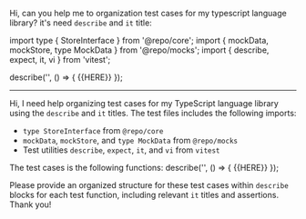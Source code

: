 Hi, can you help me to organization test cases for my typescript language library? it's need `describe` and `it` title:

import type { StoreInterface } from '@repo/core';
import { mockData, mockStore, type MockData } from '@repo/mocks';
import { describe, expect, it, vi } from 'vitest';

describe('', () => {
{{HERE}}
});

---

Hi, I need help organizing test cases for my TypeScript language library using the `describe` and `it` titles. The test files includes the following imports:

-   `type StoreInterface` from `@repo/core`
-   `mockData`, `mockStore`, and `type MockData` from `@repo/mocks`
-   Test utilities `describe`, `expect`, `it`, and `vi` from `vitest`

The test cases is the following functions:
describe('', () => {
{{HERE}}
});

Please provide an organized structure for these test cases within `describe` blocks for each test function, including relevant `it` titles and assertions. Thank you!
